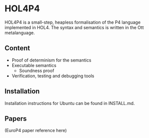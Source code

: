 # HOL4P4

HOL4P4 is a small-step, heapless formalisation of the P4 language implemented in HOL4. The syntax and semantics is written in the Ott metalanguage.

## Content

* Proof of determinism for the semantics
* Executable semantics
  * Soundness proof
* Verification, testing and debugging tools

## Installation

Installation instructions for Ubuntu can be found in INSTALL.md.

## Papers

(EuroP4 paper reference here)
